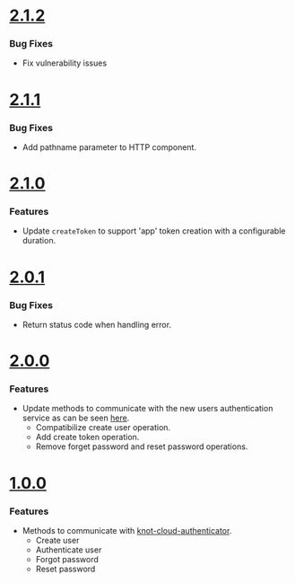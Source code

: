 # [2.1.2](https://github.com/CESARBR/knot-cloud-sdk-js-authenticator/compare/v2.1.1...v2.1.2)

 ### Bug Fixes

  - Fix vulnerability issues

# [2.1.1](https://github.com/CESARBR/knot-cloud-sdk-js-authenticator/compare/v2.1.0...v2.1.1)
 
 ### Bug Fixes

- Add pathname parameter to HTTP component.

# [2.1.0](https://github.com/CESARBR/knot-cloud-sdk-js-authenticator/compare/v2.0.1...v2.1.0)

 ### Features

- Update `createToken` to support 'app' token creation with a configurable duration.

# [2.0.1](https://github.com/CESARBR/knot-cloud-sdk-js-authenticator/compare/v2.0.0...v2.0.1)

 ### Bug Fixes

- Return status code when handling error.

# [2.0.0](https://github.com/CESARBR/knot-cloud-sdk-js-authenticator/compare/v1.0.0...v2.0.0)

 ### Features

- Update methods to communicate with the new users authentication service as can be seen [here](https://github.com/CESARBR/knot-babeltower/blob/master/docs/swagger.yaml).
    - Compatibilize create user operation.
    - Add create token operation.
    - Remove forget password and reset password operations.

# [1.0.0](https://github.com/CESARBR/knot-cloud-sdk-js-authenticator/compare/42518d4...v1.0.0)

 ### Features

- Methods to communicate with [knot-cloud-authenticator](https://github.com/CESARBR/knot-cloud-authenticator/).
  - Create user
  - Authenticate user
  - Forgot password
  - Reset password
